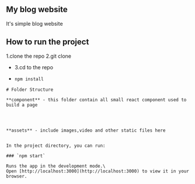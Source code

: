 ## My blog website
 It's simple blog website
## How to run the project
   1.clone the repo 
   2.git clone 
-  3.cd to the repo
- ```bash 
  npm install
```
# Folder Structure

**component** - this folder contain all small react component used to build a page




**assets** - include images,video and other static files here


In the project directory, you can run:

### `npm start`

Runs the app in the development mode.\
Open [http://localhost:3000](http://localhost:3000) to view it in your browser.
 